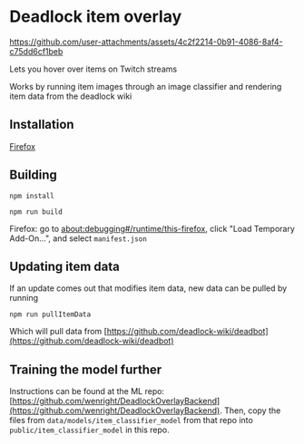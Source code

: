 # Deadlock item overlay

https://github.com/user-attachments/assets/4c2f2214-0b91-4086-8af4-c75dd6cf1beb

Lets you hover over items on Twitch streams

Works by running item images through an image classifier and rendering item data from the deadlock wiki

## Installation

[Firefox](https://addons.mozilla.org/en-US/firefox/addon/deadlock-twitch-overlay/)

## Building

`npm install`

`npm run build`

Firefox: go to [about:debugging#/runtime/this-firefox](about:debugging#/runtime/this-firefox), click "Load Temporary Add-On...", and select `manifest.json`

## Updating item data
If an update comes out that modifies item data, new data can be pulled by running

`npm run pullItemData`

Which will pull data from [https://github.com/deadlock-wiki/deadbot](https://github.com/deadlock-wiki/deadbot)

## Training the model further
Instructions can be found at the ML repo: [https://github.com/wenright/DeadlockOverlayBackend](https://github.com/wenright/DeadlockOverlayBackend). Then, copy the files from `data/models/item_classifier_model` from that repo into `public/item_classifier_model` in this repo.
